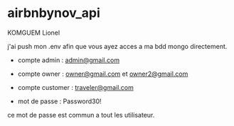 # airbnbynov_api

KOMGUEM Lionel 

j'ai push mon .env afin que vous ayez acces a ma bdd mongo directement.

- compte admin : admin@gmail.com 
- compte owner : owner@gmail.com et owner2@gmail.com
- compte customer : traveler@gmail.com  

- mot de passe : Password30!

ce mot de passe est commun a tout les utilisateur.
